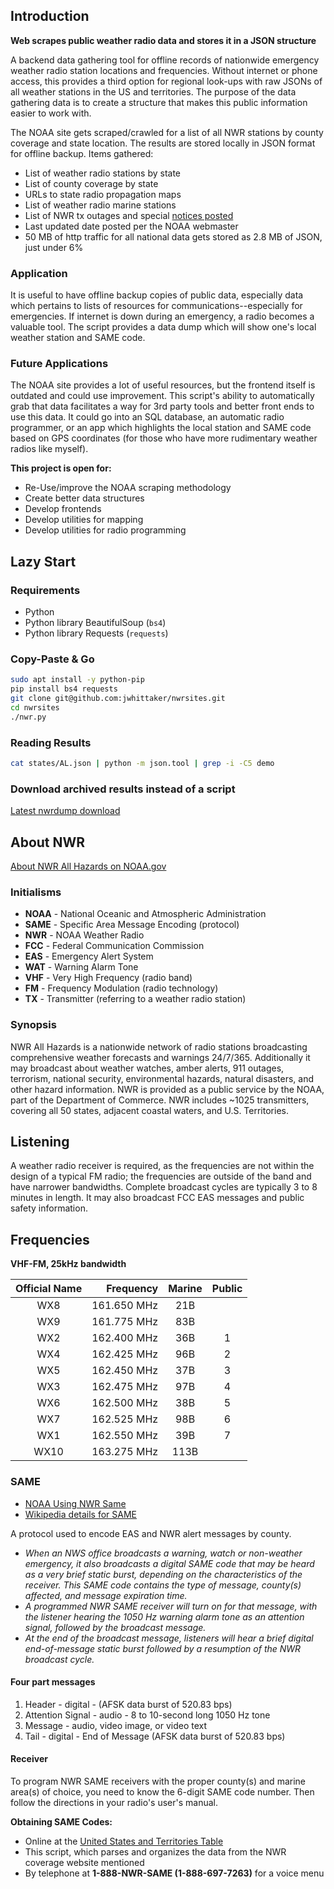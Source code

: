 ## Introduction

**Web scrapes public weather radio data and stores it in a JSON structure**

A backend data gathering tool for offline records of nationwide emergency weather radio station locations and frequencies. Without internet or phone access, this provides a third option for regional look-ups with raw JSONs of all weather stations in the US and territories. The purpose of the data gathering data is to create a structure that makes this public information easier to work with.

The NOAA site gets scraped/crawled for a list of all NWR stations by county coverage and state location. The results are stored locally in JSON format for offline backup. Items gathered:

- List of weather radio stations by state
- List of county coverage by state
- URLs to state radio propagation maps
- List of weather radio marine stations
- List of NWR tx outages and special [notices posted](http://www.nws.noaa.gov/nwr/outages/outages.php)
- Last updated date posted per the NOAA webmaster
- 50 MB of http traffic for all national data gets stored as 2.8 MB of JSON, just under 6%

### Application

It is useful to have offline backup copies of public data, especially data which pertains to lists of resources for communications--especially for emergencies. If internet is down during an emergency, a radio becomes a valuable tool. The script provides a data dump which will show one's local weather station and SAME code.

### Future Applications

The NOAA site provides a lot of useful resources, but the frontend itself is outdated and could use improvement. This script's ability to automatically grab that data facilitates a way for 3rd party tools and  better front ends to use this data. It could go into an SQL database, an automatic radio programmer, or an app which highlights the local station and SAME code based on GPS coordinates (for those who have more rudimentary weather radios like myself).

**This project is open for:**
- Re-Use/improve the NOAA scraping methodology
- Create better data structures
- Develop frontends
- Develop utilities for mapping
- Develop utilities for radio programming

## Lazy Start

### Requirements
- Python
- Python library BeautifulSoup (`bs4`)
- Python library Requests (`requests`)

### Copy-Paste & Go

```bash
sudo apt install -y python-pip
pip install bs4 requests
git clone git@github.com:jwhittaker/nwrsites.git
cd nwrsites
./nwr.py
```

### Reading Results

```bash
cat states/AL.json | python -m json.tool | grep -i -C5 demo
```

### Download archived results instead of a script

[Latest nwrdump download](https://github.com/jwhittaker/nwrdumps/archive/master.zip)

## About NWR

[About NWR All Hazards on NOAA.gov](http://www.nws.noaa.gov/nwr/index.php)

### Initialisms
- **NOAA** - National Oceanic and Atmospheric Administration
- **SAME** - Specific Area Message Encoding (protocol)
- **NWR** - NOAA Weather Radio
- **FCC** - Federal Communication Commission
- **EAS** - Emergency Alert System
- **WAT** - Warning Alarm Tone
- **VHF** - Very High Frequency (radio band)
- **FM** - Frequency Modulation (radio technology)
- **TX** - Transmitter (referring to a weather radio station)

### Synopsis

NWR All Hazards is a nationwide network of radio stations broadcasting comprehensive weather forecasts and warnings 24/7/365. Additionally it may broadcast about weather watches, amber alerts, 911 outages, terrorism, national security, environmental hazards, natural disasters, and other hazard information. NWR is provided as a public service by the NOAA, part of the Department of Commerce. NWR includes ~1025 transmitters, covering all 50 states, adjacent coastal waters, and U.S. Territories.

## Listening

A weather radio receiver is required, as the frequencies are not within the design of a typical FM radio; the frequencies are outside of the band and have narrower bandwidths. Complete broadcast cycles are typically 3 to 8 minutes in length. It may also broadcast FCC EAS messages and public safety information.

## Frequencies

**VHF-FM, 25kHz bandwidth**

| Official Name |   Frequency | Marine | Public |
|:-------------:|------------:|:------:|:------:|
|      WX8      | 161.650 MHz |    21B |        |
|      WX9      | 161.775 MHz |    83B |        |
|      WX2      | 162.400 MHz |    36B |    1   |
|      WX4      | 162.425 MHz |    96B |    2   |
|      WX5      | 162.450 MHz |    37B |    3   |
|      WX3      | 162.475 MHz |    97B |    4   |
|      WX6      | 162.500 MHz |    38B |    5   |
|      WX7      | 162.525 MHz |    98B |    6   |
|      WX1      | 162.550 MHz |    39B |    7   |
|      WX10     | 163.275 MHz |   113B |        |

### SAME

- [NOAA Using NWR Same](http://www.nws.noaa.gov/nwr/info/usingsame.html)
- [Wikipedia details for SAME](https://en.wikipedia.org/wiki/Specific_Area_Message_Encoding)

A protocol used to encode EAS and NWR alert messages by county.

- *When an NWS office broadcasts a warning, watch or non-weather emergency, it also broadcasts a digital SAME code that may be heard as a very brief static burst, depending on the characteristics of the receiver. This SAME code contains the type of message, county(s) affected, and message expiration time.*
- *A programmed NWR SAME receiver will turn on for that message, with the listener hearing the 1050 Hz warning alarm tone as an attention signal, followed by the broadcast message.*
- *At the end of the broadcast message, listeners will hear a brief digital end-of-message static burst followed by a resumption of the NWR broadcast cycle.*

#### Four part messages

1. Header - digital - (AFSK data burst of 520.83 bps)
2. Attention Signal - audio - 8 to 10-second long 1050 Hz tone
3. Message - audio, video image, or video text
4. Tail - digital - End of Message (AFSK data burst of 520.83 bps)

#### Receiver

To program NWR SAME receivers with the proper county(s) and marine area(s) of choice, you need to know the 6-digit SAME code number. Then follow the directions in your radio's user's manual.

**Obtaining SAME Codes:**
- Online at the [United States and Territories Table](http://www.nws.noaa.gov/nwr/coverage/county_coverage.html)
- This script, which parses and organizes the data from the NWR coverage website mentioned
- By telephone at **1-888-NWR-SAME (1-888-697-7263)** for a voice menu

